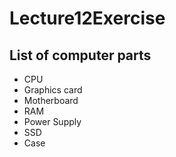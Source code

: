 # Lecture12Exercise

## List of computer parts
- CPU
- Graphics card
- Motherboard
- RAM
- Power Supply
- SSD
- Case
